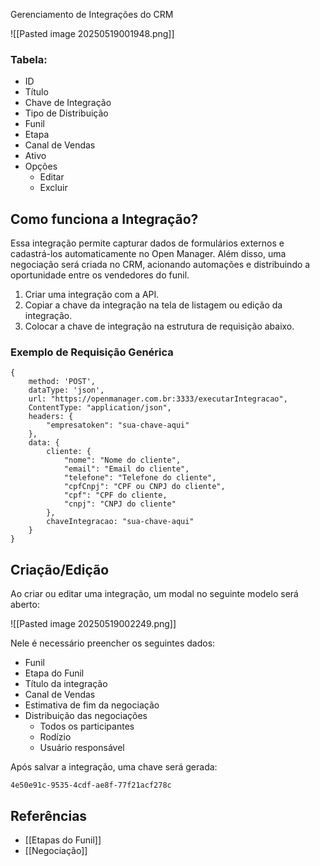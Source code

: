 
Gerenciamento de Integrações do CRM

![[Pasted image 20250519001948.png]]

### Tabela:
- ID
- Título
- Chave de Integração
- Tipo de Distribuição
- Funil
- Etapa
- Canal de Vendas
- Ativo
- Opções
	- Editar
	- Excluir
## Como funciona a Integração?

Essa integração permite capturar dados de formulários externos e cadastrá-los automaticamente no Open Manager. Além disso, uma negociação será criada no CRM, acionando automações e distribuindo a oportunidade entre os vendedores do funil.

1. Criar uma integração com a API.
2. Copiar a chave da integração na tela de listagem ou edição da integração.
3. Colocar a chave de integração na estrutura de requisição abaixo.

### Exemplo de Requisição Genérica

```
{
	method: 'POST',
	dataType: 'json',
	url: "https://openmanager.com.br:3333/executarIntegracao",
	ContentType: "application/json",
	headers: {
		"empresatoken": "sua-chave-aqui"
	},
	data: {
		cliente: {
			"nome": "Nome do cliente",
			"email": "Email do cliente",
			"telefone": "Telefone do cliente",
			"cpfCnpj": "CPF ou CNPJ do cliente",
			"cpf": "CPF do cliente,
			"cnpj": "CNPJ do cliente"
		},
		chaveIntegracao: "sua-chave-aqui"
	}
}
```

## Criação/Edição

Ao criar ou editar uma integração, um modal no seguinte modelo será aberto:

![[Pasted image 20250519002249.png]]

Nele é necessário preencher os seguintes dados:
- Funil
- Etapa do Funil
- Título da integração
- Canal de Vendas
- Estimativa de fim da negociação
- Distribuição das negociações
	- Todos os participantes
	- Rodízio
	- Usuário responsável

Após salvar a integração, uma chave será gerada:

```
4e50e91c-9535-4cdf-ae8f-77f21acf278c
```


## Referências
- [[Etapas do Funil]]
- [[Negociação]]
